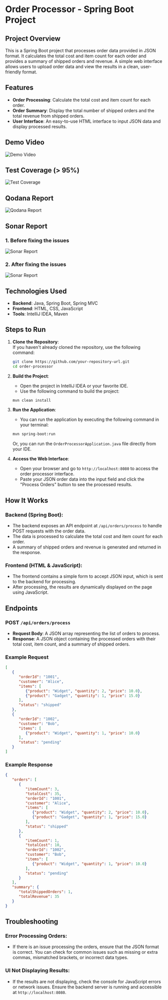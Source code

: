 # Order Processor - Spring Boot Project

## Project Overview

This is a Spring Boot project that processes order data provided in JSON format. It calculates the total cost and item count for each order and provides a summary of shipped orders and revenue. A simple web interface allows users to upload order data and view the results in a clean, user-friendly format.

## Features

- **Order Processing**: Calculate the total cost and item count for each order.
- **Order Summary**: Display the total number of shipped orders and the total revenue from shipped orders.
- **User Interface**: An easy-to-use HTML interface to input JSON data and display processed results.

## Demo Video
![Demo Video](demo/Order_Processor_Demo.gif)

## Test Coverage (> 95%)
![Test Coverage](demo/test-coverage.png)

## Qodana Report
![Qodana Report](demo/qodana.png)

## Sonar Report
### 1. Before fixing the issues
![Sonar Report](demo/sonar-before.png)

### 2. After fixing the issues
![Sonar Report](demo/sonar-after.png)

## Technologies Used

- **Backend**: Java, Spring Boot, Spring MVC
- **Frontend**: HTML, CSS, JavaScript
- **Tools**: IntelliJ IDEA, Maven


## Steps to Run

1. **Clone the Repository**:  
   If you haven't already cloned the repository, use the following command:

   ```bash
   git clone https://github.com/your-repository-url.git  
   cd order-processor  
   ```

2. **Build the Project**:
    - Open the project in IntelliJ IDEA or your favorite IDE.
    - Use the following command to build the project:

   ```bash
   mvn clean install  
   ```

3. **Run the Application**:
    - You can run the application by executing the following command in your terminal:

   ```bash
   mvn spring-boot:run  
   ```

   Or, you can run the `OrderProcessorApplication.java` file directly from your IDE.

4. **Access the Web Interface**:
    - Open your browser and go to `http://localhost:8080` to access the order processor interface.
    - Paste your JSON order data into the input field and click the "Process Orders" button to see the processed results.

## How It Works

### Backend (Spring Boot):
- The backend exposes an API endpoint at `/api/orders/process` to handle POST requests with the order data.
- The data is processed to calculate the total cost and item count for each order.
- A summary of shipped orders and revenue is generated and returned in the response.

### Frontend (HTML & JavaScript):
- The frontend contains a simple form to accept JSON input, which is sent to the backend for processing.
- After processing, the results are dynamically displayed on the page using JavaScript.

## Endpoints

### POST `/api/orders/process`
- **Request Body**: A JSON array representing the list of orders to process.
- **Response**: A JSON object containing the processed orders with their total cost, item count, and a summary of shipped orders.

### Example Request

```json
[
   {
      "orderId": "1001",
      "customer": "Alice",
      "items": [
         {"product": "Widget", "quantity": 2, "price": 10.0},
         {"product": "Gadget", "quantity": 1, "price": 15.0}
      ],
      "status": "shipped"
   },
   {
      "orderId": "1002",
      "customer": "Bob",
      "items": [
         {"product": "Widget", "quantity": 1, "price": 10.0}
      ],
      "status": "pending"
   }
]
```

### Example Response

```json
{
   "orders": [
      {
         "itemCount": 3,
         "totalCost": 35,
         "orderId": "1001",
         "customer": "Alice",
         "items": [
            {"product": "Widget", "quantity": 2, "price": 10.0},
            {"product": "Gadget", "quantity": 1, "price": 15.0}
         ],
         "status": "shipped"
      },
      {
         "itemCount": 1,
         "totalCost": 10,
         "orderId": "1002",
         "customer": "Bob",
         "items": [
            {"product": "Widget", "quantity": 1, "price": 10.0}
         ],
         "status": "pending"
      }
   ],
   "summary": {
      "totalShippedOrders": 1,
      "totalRevenue": 35
   }
}
```

## Troubleshooting

### Error Processing Orders:
- If there is an issue processing the orders, ensure that the JSON format is correct. You can check for common issues such as missing or extra commas, mismatched brackets, or incorrect data types.

### UI Not Displaying Results:
- If the results are not displaying, check the console for JavaScript errors or network issues. Ensure the backend server is running and accessible at `http://localhost:8080`.




